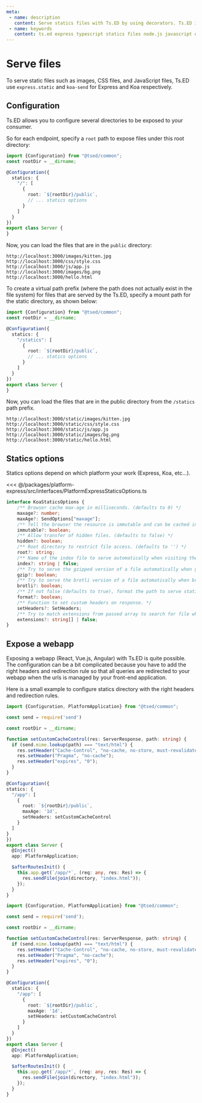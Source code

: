 ```yaml
---
meta:
 - name: description
   content: Serve statics files with Ts.ED by using decorators. Ts.ED is built on top of Express/Koa and use TypeScript language.
 - name: keywords
   content: ts.ed express typescript statics files node.js javascript decorators
---
```

# Serve files

To serve static files such as images, CSS files, and JavaScript files, Ts.ED use `express.static` and `koa-send` for Express and Koa respectively.

## Configuration

Ts.ED allows you to configure several directories to be exposed to your consumer.

So for each endpoint, specify a `root` path to expose files under this root directory:

```typescript
import {Configuration} from "@tsed/common";
const rootDir = __dirname;

@Configuration({
  statics: {
    "/": [
      {
        root: `${rootDir}/public`,
        // ... statics options
      }
    ]
  }
})
export class Server {
}
```

Now, you can load the files that are in the `public` directory:

```
http://localhost:3000/images/kitten.jpg
http://localhost:3000/css/style.css
http://localhost:3000/js/app.js
http://localhost:3000/images/bg.png
http://localhost:3000/hello.html
```

To create a virtual path prefix (where the path does not actually exist in the file system) for files that are served by the Ts.ED, specify a mount path for the static directory, as shown below:

```typescript
import {Configuration} from "@tsed/common";
const rootDir = __dirname;

@Configuration({
  statics: {
    "/statics": [
      {
        root: `${rootDir}/public`,
        // ... statics options
      }
    ]
  }
})
export class Server {
}
```

Now, you can load the files that are in the public directory from the `/statics` path prefix.

```
http://localhost:3000/static/images/kitten.jpg
http://localhost:3000/static/css/style.css
http://localhost:3000/static/js/app.js
http://localhost:3000/static/images/bg.png
http://localhost:3000/static/hello.html
```

## Statics options

Statics options depend on which platform your work (Express, Koa, etc...). 

<Tabs class="-code">
  <Tab label="Express.js">

<<< @/packages/platform-express/src/interfaces/PlatformExpressStaticsOptions.ts

  </Tab>
  <Tab label="Koa.js">
 
```typescript
interface KoaStaticsOptions {
    /** Browser cache max-age in milliseconds. (defaults to 0) */
    maxage?: number;
    maxAge?: SendOptions["maxage"];
    /** Tell the browser the resource is immutable and can be cached indefinitely. (defaults to false) */
    immutable?: boolean;
    /** Allow transfer of hidden files. (defaults to false) */
    hidden?: boolean;
    /** Root directory to restrict file access. (defaults to '') */
    root?: string;
    /** Name of the index file to serve automatically when visiting the root location. (defaults to none) */
    index?: string | false;
    /** Try to serve the gzipped version of a file automatically when gzip is supported by a client and if the requested file with .gz extension exists. (defaults to true). */
    gzip?: boolean;
    /** Try to serve the brotli version of a file automatically when brotli is supported by a client and if the requested file with .br extension exists. (defaults to true). */
    brotli?: boolean;
    /** If not false (defaults to true), format the path to serve static file servers and not require a trailing slash for directories, so that you can do both /directory and /directory/. */
    format?: boolean;
    /** Function to set custom headers on response. */
    setHeaders?: SetHeaders;
    /** Try to match extensions from passed array to search for file when no extension is sufficed in URL. First found is served. (defaults to false) */
    extensions?: string[] | false;
}
```
  
  </Tab>
</Tabs>

## Expose a webapp

Exposing a webapp (React, Vue.js, Angular) with Ts.ED is quite possible. 
The configuration can be a bit complicated because you have to add the right headers and redirection rule so that all queries are redirected to your webapp when the urls is managed by your front-end application.

Here is a small example to configure statics directory with the right headers and redirection rules.

<Tabs class="-code">
  <Tab label="Express.js">
  
```typescript
import {Configuration, PlatformApplication} from "@tsed/common";

const send = require('send')

const rootDir = __dirname;

function setCustomCacheControl(res: ServerResponse, path: string) {
  if (send.mime.lookup(path) === "text/html") {
    res.setHeader("Cache-Control", "no-cache, no-store, must-revalidate");
    res.setHeader("Pragma", "no-cache");
    res.setHeader("expires", "0");
  }
}

@Configuration({
statics: {
  "/app": [
    {
      root: `${rootDir}/public`,
      maxAge: '1d',
      setHeaders: setCustomCacheControl
    }
  ]
}
})
export class Server {
  @Inject()
  app: PlatformApplication;

  $afterRoutesInit() {
    this.app.get(`/app/*`, (req: any, res: Res) => {
      res.sendFile(join(directory, "index.html"));
    });
  }
}
```
  
  </Tab>
  <Tab label="Koa.js">
  
```typescript
import {Configuration, PlatformApplication} from "@tsed/common";

const send = require('send');

const rootDir = __dirname;

function setCustomCacheControl(res: ServerResponse, path: string) {
  if (send.mime.lookup(path) === "text/html") {
    res.setHeader("Cache-Control", "no-cache, no-store, must-revalidate");
    res.setHeader("Pragma", "no-cache");
    res.setHeader("expires", "0");
  }
}

@Configuration({
  statics: {
    "/app": [
      {
        root: `${rootDir}/public`,
        maxAge: '1d',
        setHeaders: setCustomCacheControl
      }
    ]
  }
})
export class Server {
  @Inject()
  app: PlatformApplication;

  $afterRoutesInit() {
    this.app.get(`/app/*`, (req: any, res: Res) => {
      res.sendFile(join(directory, "index.html"));
    });
  }
}
```
  
  </Tab>  
</Tabs>

